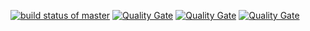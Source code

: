 [![build status of master](https://travis-ci.org/Allo0o2a/Triangle567.svg?branch=master)](https://travis-ci.org/Allo0o2a/Triangle567)
[![Quality Gate](https://sonarcloud.io/api/badges/gate?key=team7-ssw567-triangle567:sonarcloud)]()
[![Quality Gate](https://sonarcloud.io/api/badges/measure?key=team7-ssw567-triangle567:sonarcloud&metric=lines)]()
[![Quality Gate](https://sonarcloud.io/api/badges/measure?key=team7-ssw567-triangle567:sonarcloud&metric=complexity)]()
